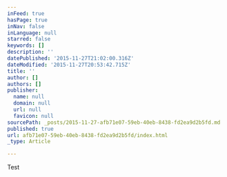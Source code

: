 ```yaml
---
inFeed: true
hasPage: true
inNav: false
inLanguage: null
starred: false
keywords: []
description: ''
datePublished: '2015-11-27T21:02:00.316Z'
dateModified: '2015-11-27T20:53:42.715Z'
title: ''
author: []
authors: []
publisher:
  name: null
  domain: null
  url: null
  favicon: null
sourcePath: _posts/2015-11-27-afb71e07-59eb-40eb-8438-fd2ea9d2b5fd.md
published: true
url: afb71e07-59eb-40eb-8438-fd2ea9d2b5fd/index.html
_type: Article

---
```

Test
